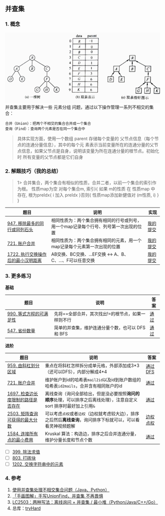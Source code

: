 ## 并查集

### 1. 概念
![img.png](pics/bcj.png)
并查集主要用于解决一些 元素分组 问题，通过以下操作管理一系列不相交的集合：

    合并（Union）：把两个不相交的集合合并成一个集合
    查询（Find）：查询两个元素是否在同一个集合中

>具体实现方面，使用一个数组 parent 存储每个变量的 父节点信息（每个节点的连通分量信息），其中的每个元
素表示当前变量所在的连通分量的父节点信息，如果父节点是自身，说明该变量为所在连通分量的根节点。初始化时
所有变量的父节点都是它们自身

### 2. 解题技巧（我的总结）

> 1> 合并集合，两个集合有相似的性质，合并二者，以前一个集合的索引作为根。
> 性质map为空
> 对每个集合m, 索引i{
>   如果 m的性质 在 性质map 中 存在, 根为preIdx{
>       i 加入 preIdx
>   }否则{
>       性质map添加新健值对 (m性质, i)
>   }
> }
> 
| 题目                                                                   | 说明                                           | 实现                                                                            |
|----------------------------------------------------------------------|----------------------------------------------|-------------------------------------------------------------------------------|
| [947. 移除最多的同行或同列石头](https://leetcode.cn/problems/most-stones-removed-with-same-row-or-column/description/) | 相同性质为：两个集合拥有相同的行号或列号，用一个map记录每个行号、列号第一次出现的位置 | [我的提交](https://leetcode.cn/problems/most-stones-removed-with-same-row-or-column/submissions/479031530/) |
| [721. 账户合并](https://leetcode.cn/problems/accounts-merge/description/) | 相同性质为：两个集合拥有相同的元素，用一个map记录每个元素第一次出现的位置       | [我的提交](https://leetcode.cn/problems/accounts-merge/submissions/478917176/) |
| [1722. 执行交换操作后的最小汉明距离](https://leetcode.cn/problems/minimize-hamming-distance-after-swap-operations/description/) | AB交换、BC交换、...EF交换 <-> A、B、C、...、F可以任意交换      | [我的提交](https://leetcode.cn/problems/minimize-hamming-distance-after-swap-operations/submissions/483814512/) |


### 3. 更多练习
**基础**

| 题目                                                         | 说明                                               | 答案                                                      |
| ------------------------------------------------------------ | -------------------------------------------------- | --------------------------------------------------------- |
| [990. 等式方程的可满足性](https://leetcode.cn/problems/satisfiability-of-equality-equations/) | 先将==全部合并，其次找出!=的根节点，如果一样则不行 | [通过](https://leetcode.cn/submissions/detail/136424817/) |
| [547. 省份数量](https://leetcode.cn/problems/number-of-provinces/) | 简单的并查集，维护连通分量个数，也可以 DFS 和 BFS  | [通过](https://leetcode.cn/submissions/detail/375522024/) |



**进阶**

| 题目                                                         | 说明                                                         | 答案                                                         |
| ------------------------------------------------------------ | ------------------------------------------------------------ | ------------------------------------------------------------ |
| [959. 由斜杠划分区域](https://leetcode.cn/problems/regions-cut-by-slashes/) | 重点在将斜杠怎样拆分成单元格，外部添加成3\*3（还可以DFS），内部分解成4\*4 | [通过](https://leetcode.cn/submissions/detail/141243167/)   [DFS](https://leetcode.cn/submissions/detail/375476296/) |
| [721. 账户合并](https://leetcode.cn/problems/accounts-merge/) | 维护账户到id的哈希表`mail2id`以及id到账户数组的哈希表`id2mails`，合并含有相同账户的id | [通过](https://leetcode.cn/submissions/detail/375528105/)    |
| [1697. 检查边长度限制的路径是否存在](https://leetcode.cn/problems/checking-existence-of-edge-length-limited-paths/) | 离线查询（询问全部给出，但是没必要按照**询问的顺序**处理，可以排序之后离线处理），注意自定义 sort 排序时最好加上引用`&` | [通过](https://leetcode.cn/submissions/detail/389035257/)    |
| [2503. 矩阵查询可获得的最大分数](https://leetcode.cn/problems/maximum-number-of-points-from-grid-queries/) | 可以考虑`点权`或者`边权`（边权就考虑较大边），排序之后然后**离线查询**，询问排序下标就可以，可以看看灵神视频题解 | [边权](https://leetcode.cn/submissions/detail/389036925/)   [点权](https://leetcode.cn/submissions/detail/389025813/) |
| [1584. 连接所有点的最小费用](https://leetcode.cn/problems/min-cost-to-connect-all-points/) | Kruskal 算法：构造边，排序之后合并连通分量，维护分量长度和节点个数 | [通过](https://leetcode.cn/submissions/detail/389340427/)    |

- [ ]  [399. 除法求值](https://leetcode.cn/problems/evaluate-division/)
- [ ]  [803. 打砖块](https://leetcode.cn/problems/bricks-falling-when-hit/)
- [ ]  [1202. 交换字符串中的元素](https://leetcode.cn/problems/smallest-string-with-swaps/)

### 4. 参考
1. [使用并查集处理不相交集合问题（Java、Python）](https://leetcode.cn/problems/satisfiability-of-equality-equations/solution/shi-yong-bing-cha-ji-chu-li-bu-xiang-jiao-ji-he-we/)
2. [「手画图解」手写UnionFind，并查集 不再畏惧](https://leetcode.cn/problems/satisfiability-of-equality-equations/solution/shou-hui-tu-jie-shou-xie-unionfind-bing-cha-ji-bu-/)
3. [LC2503：两种写法：离线询问 + 并查集 / 最小堆（Python/Java/C++/Go）](https://leetcode.cn/problems/maximum-number-of-points-from-grid-queries/solution/by-endlesscheng-qeei/)
4. 总库：[tryHard](https://github.com/NOMADxzy/tryHard)